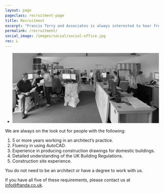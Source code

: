 ```yaml
---
layout: page
pageclass: recruitment-page
title: Recruitment
excerpt: "Francis Terry and Associates is always interested to hear from talented individuals who feel they would enjoy working at the practice."
permalink: /recruitment/
social_image: /images/social/social-office.jpg
rec: L
---
```


<ul class="list">
	<li class="full">
		<a class="fancybox" rel="group" href="/images/practice/fta-office-condensed.jpg">
			<img src="/images/practice/fta-office-condensed.jpg" alt="{{ page.title }}" />
		</a>
	</li>
</ul>

<p>
We are always on the look out for people with the following:
<ol>
<li>5 or more years working in an architect’s practice.</li>
<li>Fluency in using AutoCAD.</li>
<li>Experience in producing construction drawings for domestic buildings.</li>
<li>Detailed understanding of the UK Building Regulations.</li>
<li>Construction site experience.</li>
</ol>
</p>
<p>
You do not need to be an architect or have a degree to work with us.</p>
<p>
If you have all five of these requirements, please contact us at <a href="mailto:info@ftanda.co.uk?subject=Recruitment">info@ftanda.co.uk</a>.</p>